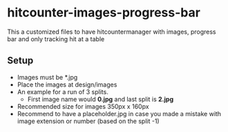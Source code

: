 # hitcounter-images-progress-bar

This a customized files to have hitcountermanager with images, progress bar and only tracking hit at a table

## Setup

- Images must be *.jpg
- Place the images at design/images
- An example for a run of 3 splits.
  - First image name would **0.jpg** and last split is **2.jpg**
- Recommended size for images 350px x 160px
- Recommend to have a placeholder.jpg in case you made a mistake with image extension or number (based on the split -1)

